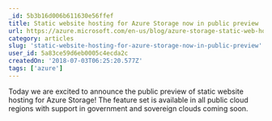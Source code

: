 ```yaml
---
_id: 5b3b16d006b611630e56ffef
title: Static website hosting for Azure Storage now in public preview
url: https://azure.microsoft.com/en-us/blog/azure-storage-static-web-hosting-public-preview/
category: articles
slug: 'static-website-hosting-for-azure-storage-now-in-public-preview'
user_id: 5a83ce59d6eb0005c4ecda2c
createdOn: '2018-07-03T06:25:20.577Z'
tags: ['azure']
---
```


Today we are excited to announce the public preview of static website hosting for Azure Storage! The feature set is available in all public cloud regions with support in government and sovereign clouds coming soon.
